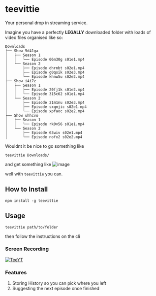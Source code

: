 # teevittie
Your personal drop in streaming service.

Imagine you have a perfectly **LEGALLY** downloaded folder with loads of video files organised like so:

```
Downloads
├── Show 5d41ga
│   ├── Season 1
│   │   └── Episode 06m30g s01e1.mp4
│   └── Season 2
│       ├── Episode dhrnbt s02e1.mp4
│       ├── Episode g0qsik s02e3.mp4
│       └── Episode khnw5u s02e2.mp4
├── Show i4i7z
│   ├── Season 1
│   │   ├── Episode 20fj1k s01e2.mp4
│   │   └── Episode 315c62 s01e1.mp4
│   └── Season 2
│       ├── Episode 21m1nu s02e3.mp4
│       ├── Episode sxqmjic s02e1.mp4
│       └── Episode xpfaoc s02e2.mp4
├── Show uhhcvo
│   ├── Season 1
│   │   └── Episode rk0v56 s01e1.mp4
│   └── Season 2
│       ├── Episode 63wiv s02e1.mp4
│       └── Episode nofx2 s02e2.mp4
```

Wouldnt it be nice to go something like
```
teevittie Downloads/
```

and get something like
![image](https://user-images.githubusercontent.com/248805/188669381-9d895727-f284-4864-97b7-b4b18073851d.png)

well with `teevittie` you can.

## How to Install
```
npm install -g teevittie
```

## Usage
```
teevittie path/to/folder
```

then follow the instructions on the cli

### Screen Recording
[![TeeYT](https://user-images.githubusercontent.com/248805/188894180-08ee0462-7104-47c7-a212-e37bf1a036c3.png)](https://youtu.be/zr9qo2cx35k)


### Features
1. Storing History so you can pick where you left
2. Suggesting the next episode once finished